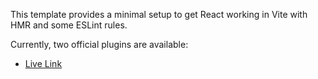 


This template provides a minimal setup to get React working in Vite with HMR and some ESLint rules.

Currently, two official plugins are available:

- [Live Link](superheroes-49af89vcb-ayan-011s-projects.vercel.app)  
